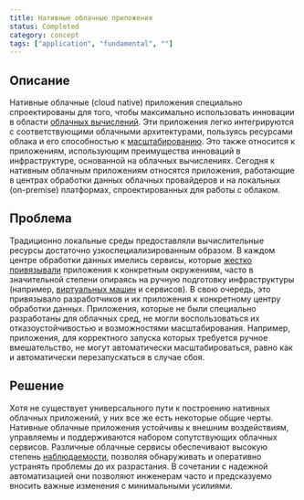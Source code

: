 ```yaml
---
title: Нативные облачные приложения
status: Completed
category: concept
tags: ["application", "fundamental", ""]
---
```


## Описание

Нативные облачные (cloud native) приложения специально спроектированы для того, чтобы максимально использовать инновации в области [облачных вычислений](/ru/cloud-computing/).
Эти приложения легко интегрируются с соответствующими облачными архитектурами, 
пользуясь ресурсами облака и его способностью к [масштабированию](/scalability/).
Это также относится к приложениям, использующим преимущества инноваций в инфраструктуре, основанной на облачных вычислениях.
Сегодня к нативным облачным приложениям относятся приложения, работающие в центрах обработки данных облачных провайдеров и на локальных (on-premise) платформах, спроектированных для работы с облаком.

## Проблема

Традиционно локальные среды предоставляли вычислительные ресурсы достаточно узкоспециализированным образом.
В каждом центре обработки данных имелись сервисы, которые [жестко привязывали](/tightly-coupled-architectures/) приложения к конкретным окружениям, часто в значительной степени опираясь на ручную подготовку инфраструктуры (например, [виртуальных машин](/virtual-machine/) и сервисов).
В свою очередь, это привязывало разработчиков и их приложения к конкретному центру обработки данных.
Приложения, которые не были специально разработаны для облачных сред, не могли воспользоваться их отказоустойчивостью и возможностями масштабирования.
Например, приложения, для корректного запуска которых требуется ручное вмешательство, не могут автоматически масштабироваться, 
равно как и автоматически перезапускаться в случае сбоя.

## Решение

Хотя не существует универсального пути к построению нативных облачных приложений, у них все же есть некоторые общие черты.
Нативные облачные приложения устойчивы к внешним воздействиям, управляемы и поддерживаются набором сопутствующих облачных сервисов.
Различные облачные сервисы обеспечивают высокую степень [наблюдаемости](/observability/), позволяя обнаруживать и оперативно устранять проблемы до их разрастания.
В сочетании с надежной автоматизацией они позволяют инженерам часто и предсказуемо вносить важные изменения с минимальными усилиями.
